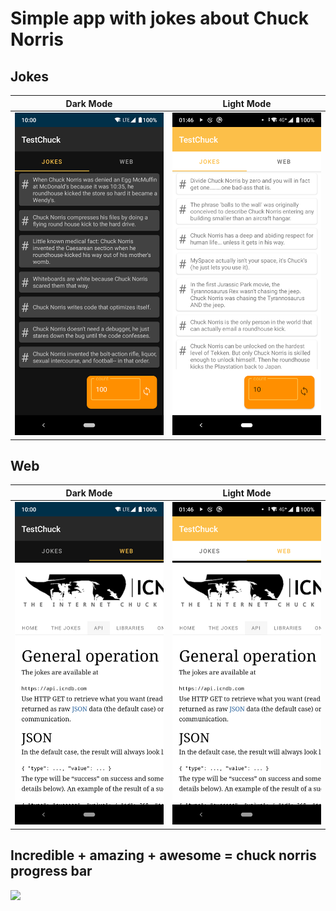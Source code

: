 # Simple app with jokes about Chuck Norris

## Jokes
Dark Mode             |  Light Mode
:-------------------------:|:-------------------------:
![](https://github.com/kirmartuk/chuck-norris-jokes/blob/main/screenshots/jokes_dark.png)  |  ![](https://github.com/kirmartuk/chuck-norris-jokes/blob/main/screenshots/jokes_light.png)

## Web
Dark Mode             |  Light Mode
:-------------------------:|:-------------------------:
![](https://github.com/kirmartuk/chuck-norris-jokes/blob/main/screenshots/web_dark.png)  |  ![](https://github.com/kirmartuk/chuck-norris-jokes/blob/main/screenshots/web_light.png)

## Incredible + amazing + awesome = chuck norris progress bar
![](https://github.com/kirmartuk/chuck-norris-jokes/blob/main/screenshots/pgb_chuck_norris.gif)
